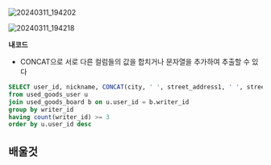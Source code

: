 ![20240311_194202](https://github.com/junhosong0/MySQL/assets/117610783/8394162f-374d-4b82-a7a0-b138f82a6377)

![20240311_194218](https://github.com/junhosong0/MySQL/assets/117610783/211d3faa-bc4c-42c4-ad5f-c181b9f917d9)



**내코드**
- CONCAT으로 서로 다른 컬럼들의 값을 합치거나 문자열을 추가하여 추출할 수 있다

```sql
SELECT user_id, nickname, CONCAT(city, ' ', street_address1, ' ', street_address2) as 전체주소, concat(left(tlno,3), '-', mid(tlno,4,4), '-', right(tlno,4)) as tlno
from used_goods_user u
join used_goods_board b on u.user_id = b.writer_id 
group by writer_id
having count(writer_id) >= 3
order by u.user_id desc
```




**배울것**
-

```sql

```
